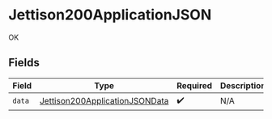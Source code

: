 # Jettison200ApplicationJSON

OK


## Fields

| Field                                                                                       | Type                                                                                        | Required                                                                                    | Description                                                                                 |
| ------------------------------------------------------------------------------------------- | ------------------------------------------------------------------------------------------- | ------------------------------------------------------------------------------------------- | ------------------------------------------------------------------------------------------- |
| `data`                                                                                      | [Jettison200ApplicationJSONData](../../models/operations/jettison200applicationjsondata.md) | :heavy_check_mark:                                                                          | N/A                                                                                         |